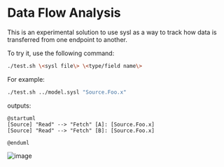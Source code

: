 # Data Flow Analysis

This is an experimental solution to use sysl as a way to track how data is
transferred from one endpoint to another.

To try it, use the following command:

```bash
./test.sh \<sysl file\> \<type/field name\>
```

For example:

```bash
./test.sh ../model.sysl "Source.Foo.x"
```

outputs:

```puml
@startuml
[Source] "Read" --> "Fetch" [A]: [Source.Foo.x]
[Source] "Read" --> "Fetch" [B]: [Source.Foo.x]

@enduml
```

![image](http://www.plantuml.com/plantuml/png/SoWkIImgAStDuOeEpYyjIawDLL0AIarCKLBGrRLJK79BBKdEK5A8TeorKe0gq7FBpzUhYCMltWbJlKDgNWhG7W00)

